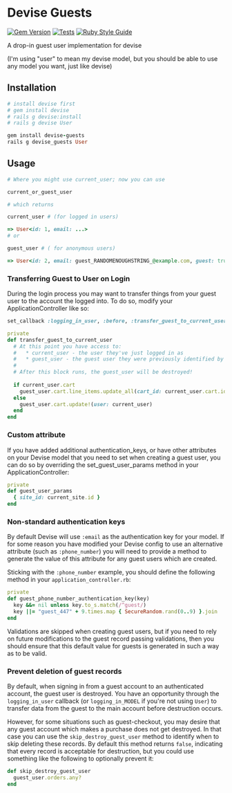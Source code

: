# Devise Guests
[![Gem Version](https://badge.fury.io/rb/devise-guests.svg)](https://badge.fury.io/rb/devise-guests)
[![Tests](https://github.com/cbeer/devise-guests/actions/workflows/tests.yml/badge.svg)](https://github.com/cbeer/devise-guests/actions/workflows/tests.yml)
[![Ruby Style Guide](https://img.shields.io/badge/code_style-standard-brightgreen.svg)](https://github.com/testdouble/standard)

A drop-in guest user implementation for devise

(I'm using "user" to mean my devise model, but you should be able to use any model you want, just like devise)

## Installation

```ruby
# install devise first
# gem install devise
# rails g devise:install
# rails g devise User

gem install devise-guests
rails g devise_guests User
```

## Usage

```ruby
# Where you might use current_user; now you can use

current_or_guest_user

# which returns

current_user # (for logged in users)

=> User<id: 1, email: ...>
# or 

guest_user # ( for anonymous users)

=> User<id: 2, email: guest_RANDOMENOUGHSTRING_@example.com, guest: true>

```

### Transferring Guest to User on Login

During the login process you may want to transfer things from your guest user to the account the logged into.
To do so, modify your ApplicationController like so:

```ruby
set_callback :logging_in_user, :before, :transfer_guest_to_current_user

private
def transfer_guest_to_current_user
  # At this point you have access to:
  #   * current_user - the user they've just logged in as
  #   * guest_user - the guest user they were previously identified by
  # 
  # After this block runs, the guest_user will be destroyed!
  
  if current_user.cart
    guest_user.cart.line_items.update_all(cart_id: current_user.cart.id)
  else
    guest_user.cart.update!(user: current_user)
  end
end
```

### Custom attribute

If you have added additional authentication_keys, or have other attributes on your Devise model that you need to set
when creating a guest user, you can do so by overriding the set_guest_user_params method in your ApplicationController:

```ruby
private
def guest_user_params
  { site_id: current_site.id }
end
```

### Non-standard authentication keys

By default Devise will use `:email` as the authentication key for your model. If for some reason you have modified your
Devise config to use an alternative attribute (such as `:phone_number`) you will need to provide a method to generate
the value of this attribute for any guest users which are created.

Sticking with the `:phone_number` example, you should define the following method in your `application_controller.rb`:

```ruby
private
def guest_phone_number_authentication_key(key)
  key &&= nil unless key.to_s.match(/^guest/)
  key ||= "guest_447" + 9.times.map { SecureRandom.rand(0..9) }.join
end
```

Validations are skipped when creating guest users, but if you need to rely on future modifications to the guest record
passing validations, then you should ensure that this default value for guests is generated in such a way as to be
valid.

### Prevent deletion of guest records

By default, when signing in from a guest account to an authenticated account, the guest user is destroyed. You have an
opportunity through the `logging_in_user` callback (or `logging_in_MODEL` if you're not using `User`) to transfer data
from the guest to the main account before destruction occurs.

However, for some situations such as guest-checkout, you may desire that any guest account which makes a purchase does
not get destroyed. In that case you can use the `skip_destroy_guest_user` method to identify when to skip deleting these
records. By default this method returns `false`, indicating that every record is acceptable for destruction, but you
could use something like the following to optionally prevent it:

```ruby
def skip_destroy_guest_user
  guest_user.orders.any?
end
```
